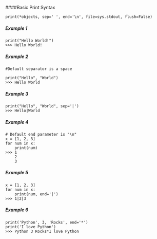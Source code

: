 ####Basic Print Syntax
```python3
print(*objects, sep=' ', end='\n', file=sys.stdout, flush=False)
```
##### Example 1
```python3
print("Hello World!")
>>> Hello World!
``` 

##### Example 2
```python3
#Default separator is a space

print("Hello", "World")
>>> Hello World 
```

##### Example 3
```python3
print("Hello", "World", sep='|')
>>> Hello|World
```

##### Example 4
```python3
# Default end parameter is "\n"
x = [1, 2, 3]
for num in x:
    print(num)
>>> 1
    2
    3
```

##### Example 5
```python3
x = [1, 2, 3]
for num in x:
    print(num, end='|')
>>> 1|2|3
```

##### Example 6
```python3
print('Python', 3, 'Rocks', end='*')
print('I love Python')
>>> Python 3 Rocks*I love Python 
```